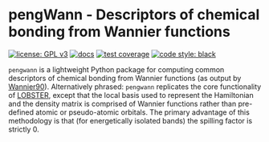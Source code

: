 # pengWann - Descriptors of chemical bonding from Wannier functions

[![license: GPL v3](https://img.shields.io/badge/License-GPLv3-blue.svg)](https://www.gnu.org/licenses/gpl-3.0)
[![docs](https://readthedocs.org/projects/pengwann/badge/?version=latest)](https://pengwann.readthedocs.io/en/latest/)
[![test coverage](https://api.codeclimate.com/v1/badges/10626c706c7877d2af47/test_coverage)](https://codeclimate.com/github/PatrickJTaylor/pengWann/test_coverage)
[![code style: black](https://img.shields.io/badge/code%20style-black-000000.svg)](https://github.com/psf/black)

`pengwann` is a lightweight Python package for computing common descriptors of chemical bonding from Wannier functions (as output by [Wannier90](https://wannier.org/)). Alternatively phrased: `pengwann` replicates the core functionality of [LOBSTER](http://www.cohp.de/), except that the local basis used to represent the Hamiltonian and the density matrix is comprised of Wannier functions rather than pre-defined atomic or pseudo-atomic orbitals. The primary advantage of this methodology is that (for energetically isolated bands) the spilling factor is strictly 0.
